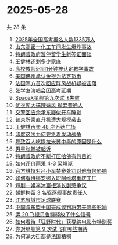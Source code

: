 # 2025-05-28

共 28 条

<!-- BEGIN -->
<!-- 最后更新时间 Wed May 28 2025 14:31:05 GMT+0800 (China Standard Time) -->

1. [2025年全国高考报名人数1335万人](https://www.zhihu.com/search?q=2025%E5%B9%B4%E5%85%A8%E5%9B%BD%E9%AB%98%E8%80%83%E6%8A%A5%E5%90%8D%E4%BA%BA%E6%95%B01335%E4%B8%87%E4%BA%BA)
1. [山东高密一化工车间发生爆炸事故](https://www.zhihu.com/search?q=%E5%B1%B1%E4%B8%9C%E9%AB%98%E5%AF%86%E4%B8%80%E5%8C%96%E5%B7%A5%E8%BD%A6%E9%97%B4%E5%8F%91%E7%94%9F%E7%88%86%E7%82%B8%E4%BA%8B%E6%95%85)
1. [特朗普政府暂停留学生新签证面谈](https://www.zhihu.com/search?q=%E7%89%B9%E6%9C%97%E6%99%AE%E6%94%BF%E5%BA%9C%E6%9A%82%E5%81%9C%E7%95%99%E5%AD%A6%E7%94%9F%E6%96%B0%E7%AD%BE%E8%AF%81%E9%9D%A2%E8%B0%88)
1. [王健林还剩多少家底](https://www.zhihu.com/search?q=%E7%8E%8B%E5%81%A5%E6%9E%97%E8%BF%98%E5%89%A9%E5%A4%9A%E5%B0%91%E5%AE%B6%E5%BA%95)
1. [高校教师迟到1分钟被认定教学事故](https://www.zhihu.com/search?q=%E9%AB%98%E6%A0%A1%E6%95%99%E5%B8%88%E8%BF%9F%E5%88%B01%E5%88%86%E9%92%9F%E8%A2%AB%E8%AE%A4%E5%AE%9A%E6%95%99%E5%AD%A6%E4%BA%8B%E6%95%85)
1. [美国佛州承认金银为法定货币](https://www.zhihu.com/search?q=%E7%BE%8E%E5%9B%BD%E4%BD%9B%E5%B7%9E%E6%89%BF%E8%AE%A4%E9%87%91%E9%93%B6%E4%B8%BA%E6%B3%95%E5%AE%9A%E8%B4%A7%E5%B8%81)
1. [法国军方首次回应阵风战机疑被击落](https://www.zhihu.com/search?q=%E6%B3%95%E5%9B%BD%E5%86%9B%E6%96%B9%E9%A6%96%E6%AC%A1%E5%9B%9E%E5%BA%94%E9%98%B5%E9%A3%8E%E6%88%98%E6%9C%BA%E7%96%91%E8%A2%AB%E5%87%BB%E8%90%BD)
1. [张学友演唱会因高考延期](https://www.zhihu.com/search?q=%E5%BC%A0%E5%AD%A6%E5%8F%8B%E6%BC%94%E5%94%B1%E4%BC%9A%E5%9B%A0%E9%AB%98%E8%80%83%E5%BB%B6%E6%9C%9F)
1. [SpaceX星舰第九次试飞失败](https://www.zhihu.com/search?q=SpaceX%E6%98%9F%E8%88%B0%E7%AC%AC%E4%B9%9D%E6%AC%A1%E8%AF%95%E9%A3%9E%E5%A4%B1%E8%B4%A5)
1. [优衣库大搞辣妹风 抛弃普通人](https://www.zhihu.com/search?q=%E4%BC%98%E8%A1%A3%E5%BA%93%E5%A4%A7%E6%90%9E%E8%BE%A3%E5%A6%B9%E9%A3%8E%20%E6%8A%9B%E5%BC%83%E6%99%AE%E9%80%9A%E4%BA%BA)
1. [交警回应余承东疑似开车睡觉](https://www.zhihu.com/search?q=%E4%BA%A4%E8%AD%A6%E5%9B%9E%E5%BA%94%E4%BD%99%E6%89%BF%E4%B8%9C%E7%96%91%E4%BC%BC%E5%BC%80%E8%BD%A6%E7%9D%A1%E8%A7%89)
1. [普京所乘直升机遭大规模袭击](https://www.zhihu.com/search?q=%E6%99%AE%E4%BA%AC%E6%89%80%E4%B9%98%E7%9B%B4%E5%8D%87%E6%9C%BA%E9%81%AD%E5%A4%A7%E8%A7%84%E6%A8%A1%E8%A2%AD%E5%87%BB)
1. [王健林再卖 48 座万达广场](https://www.zhihu.com/search?q=%E7%8E%8B%E5%81%A5%E6%9E%97%E5%86%8D%E5%8D%96%2048%20%E5%BA%A7%E4%B8%87%E8%BE%BE%E5%B9%BF%E5%9C%BA)
1. [印度这次为何要急着发动战争](https://www.zhihu.com/search?q=%E5%8D%B0%E5%BA%A6%E8%BF%99%E6%AC%A1%E4%B8%BA%E4%BD%95%E8%A6%81%E6%80%A5%E7%9D%80%E5%8F%91%E5%8A%A8%E6%88%98%E4%BA%89)
1. [导致百人吃提拉米苏中毒的原因是什么](https://www.zhihu.com/search?q=%E5%AF%BC%E8%87%B4%E7%99%BE%E4%BA%BA%E5%90%83%E6%8F%90%E6%8B%89%E7%B1%B3%E8%8B%8F%E4%B8%AD%E6%AF%92%E7%9A%84%E5%8E%9F%E5%9B%A0%E6%98%AF%E4%BB%80%E4%B9%88)
1. [男星张翰被起诉](https://www.zhihu.com/search?q=%E7%94%B7%E6%98%9F%E5%BC%A0%E7%BF%B0%E8%A2%AB%E8%B5%B7%E8%AF%89)
1. [特朗普政府不断打压哈佛有何目的](https://www.zhihu.com/search?q=%E7%89%B9%E6%9C%97%E6%99%AE%E6%94%BF%E5%BA%9C%E4%B8%8D%E6%96%AD%E6%89%93%E5%8E%8B%E5%93%88%E4%BD%9B%E6%9C%89%E4%BD%95%E7%9B%AE%E7%9A%84)
1. [如何评价雨果 4-3 梁靖崑](https://www.zhihu.com/search?q=%E5%A6%82%E4%BD%95%E8%AF%84%E4%BB%B7%E9%9B%A8%E6%9E%9C%204-3%20%E6%A2%81%E9%9D%96%E5%B4%91)
1. [官方维持对吕小军禁赛处罚对他有何影响](https://www.zhihu.com/search?q=%E5%AE%98%E6%96%B9%E7%BB%B4%E6%8C%81%E5%AF%B9%E5%90%95%E5%B0%8F%E5%86%9B%E7%A6%81%E8%B5%9B%E5%A4%84%E7%BD%9A%E5%AF%B9%E4%BB%96%E6%9C%89%E4%BD%95%E5%BD%B1%E5%93%8D)
1. [如何看待姚安娜入职阿维塔重庆工厂](https://www.zhihu.com/search?q=%E5%A6%82%E4%BD%95%E7%9C%8B%E5%BE%85%E5%A7%9A%E5%AE%89%E5%A8%9C%E5%85%A5%E8%81%8C%E9%98%BF%E7%BB%B4%E5%A1%94%E9%87%8D%E5%BA%86%E5%B7%A5%E5%8E%82)
1. [短剧一姐李沐宸拒演长剧惹争议](https://www.zhihu.com/search?q=%E7%9F%AD%E5%89%A7%E4%B8%80%E5%A7%90%E6%9D%8E%E6%B2%90%E5%AE%B8%E6%8B%92%E6%BC%94%E9%95%BF%E5%89%A7%E6%83%B9%E4%BA%89%E8%AE%AE)
1. [朝鲜拘留 3 名驱逐舰事故责任人](https://www.zhihu.com/search?q=%E6%9C%9D%E9%B2%9C%E6%8B%98%E7%95%99%203%20%E5%90%8D%E9%A9%B1%E9%80%90%E8%88%B0%E4%BA%8B%E6%95%85%E8%B4%A3%E4%BB%BB%E4%BA%BA)
1. [江苏省城市足球联赛](https://www.zhihu.com/search?q=%E6%B1%9F%E8%8B%8F%E7%9C%81%E5%9F%8E%E5%B8%82%E8%B6%B3%E7%90%83%E8%81%94%E8%B5%9B)
1. [中国与东盟十国完成谈判将带来哪些影响](https://www.zhihu.com/search?q=%E4%B8%AD%E5%9B%BD%E4%B8%8E%E4%B8%9C%E7%9B%9F%E5%8D%81%E5%9B%BD%E5%AE%8C%E6%88%90%E8%B0%88%E5%88%A4%E5%B0%86%E5%B8%A6%E6%9D%A5%E5%93%AA%E4%BA%9B%E5%BD%B1%E5%93%8D)
1. [运 20 飞抵贝鲁特释放了什么信号](https://www.zhihu.com/search?q=%E8%BF%90%2020%20%E9%A3%9E%E6%8A%B5%E8%B4%9D%E9%B2%81%E7%89%B9%E9%87%8A%E6%94%BE%E4%BA%86%E4%BB%80%E4%B9%88%E4%BF%A1%E5%8F%B7)
1. [如何看待「狂野时代」获戛纳电影节特别奖](https://www.zhihu.com/search?q=%E5%A6%82%E4%BD%95%E7%9C%8B%E5%BE%85%E3%80%8C%E7%8B%82%E9%87%8E%E6%97%B6%E4%BB%A3%E3%80%8D%E8%8E%B7%E6%88%9B%E7%BA%B3%E7%94%B5%E5%BD%B1%E8%8A%82%E7%89%B9%E5%88%AB%E5%A5%96)
1. [你对星舰第 9 次试飞有哪些期待](https://www.zhihu.com/search?q=%E4%BD%A0%E5%AF%B9%E6%98%9F%E8%88%B0%E7%AC%AC%209%20%E6%AC%A1%E8%AF%95%E9%A3%9E%E6%9C%89%E5%93%AA%E4%BA%9B%E6%9C%9F%E5%BE%85)
1. [为何满大街都是法国梧桐](https://www.zhihu.com/search?q=%E4%B8%BA%E4%BD%95%E6%BB%A1%E5%A4%A7%E8%A1%97%E9%83%BD%E6%98%AF%E6%B3%95%E5%9B%BD%E6%A2%A7%E6%A1%90)

<!-- END -->
